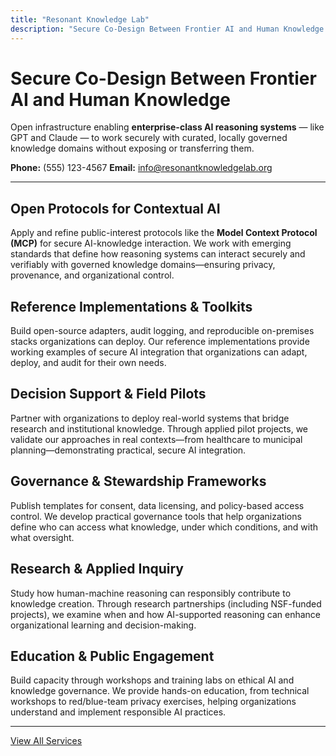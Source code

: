 ```yaml
---
title: "Resonant Knowledge Lab"
description: "Secure Co-Design Between Frontier AI and Human Knowledge — Open infrastructure enabling enterprise-class reasoning systems to work securely with curated, locally governed knowledge domains without exposing or transferring them."
---
```


# Secure Co-Design Between Frontier AI and Human Knowledge

Open infrastructure enabling **enterprise-class AI reasoning systems** — like GPT and Claude — to work securely with curated, locally governed knowledge domains without exposing or transferring them.

**Phone:** (555) 123-4567
**Email:** [info@resonantknowledgelab.org](mailto:info@resonantknowledgelab.org)

---

## Open Protocols for Contextual AI
Apply and refine public-interest protocols like the **Model Context Protocol (MCP)** for secure AI-knowledge interaction. We work with emerging standards that define how reasoning systems can interact securely and verifiably with governed knowledge domains—ensuring privacy, provenance, and organizational control.

## Reference Implementations & Toolkits
Build open-source adapters, audit logging, and reproducible on-premises stacks organizations can deploy. Our reference implementations provide working examples of secure AI integration that organizations can adapt, deploy, and audit for their own needs.

## Decision Support & Field Pilots
Partner with organizations to deploy real-world systems that bridge research and institutional knowledge. Through applied pilot projects, we validate our approaches in real contexts—from healthcare to municipal planning—demonstrating practical, secure AI integration.

## Governance & Stewardship Frameworks
Publish templates for consent, data licensing, and policy-based access control. We develop practical governance tools that help organizations define who can access what knowledge, under which conditions, and with what oversight.

## Research & Applied Inquiry
Study how human-machine reasoning can responsibly contribute to knowledge creation. Through research partnerships (including NSF-funded projects), we examine when and how AI-supported reasoning can enhance organizational learning and decision-making.

## Education & Public Engagement
Build capacity through workshops and training labs on ethical AI and knowledge governance. We provide hands-on education, from technical workshops to red/blue-team privacy exercises, helping organizations understand and implement responsible AI practices.

---

[View All Services](/programs)
